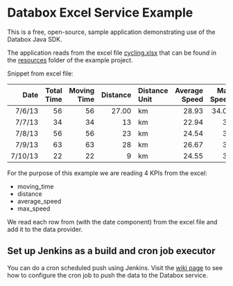 # Databox Excel Service Example


This is a free, open-source, sample application demonstrating use of the Databox Java SDK.

The application reads from the excel file [cycling.xlsx](https://github.com/umajeric/databox-excel-service-example/blob/master/src/main/resources/cycling.xlsx) that can be found in the [resources](https://github.com/umajeric/databox-excel-service-example/tree/master/src/main/resources) folder of the example project.


Snippet from excel file:

|Date	|Total Time	|Moving Time	|Distance	|Distance Unit	|Average Speed	|Max Speed	|Speed Unit|
| -------:| ------:| ------:| ------:|:------ | ------:| ------:|:------|
|7/6/13		| 56	| 56	| 27.00	| km	| 28.93	| 34.00	| km/h |
|7/7/13		| 34	| 34	| 13	  | km	| 22.94	| 30	  | km/h |
|7/8/13		| 56	| 56	| 23  	| km	| 24.54	| 38  	| km/h |
|7/9/13		| 63	| 63	| 28	  | km	| 26.67	| 35  	| km/h |
|7/10/13	| 22	| 22	| 9	    | km	| 24.55	| 35	  | km/h |

For the purpose of this example we are reading 4 KPIs from the excel:
  * moving_time
  * distance
  * average_speed
  * max_speed

We read each row from (with the date component) from the excel file and add it to the data provider.


## Set up Jenkins as a build and cron job executor

You can do a cron scheduled push using Jenkins. Visit the [wiki page](https://github.com/umajeric/databox-excel-service-example/wiki/Setting-up-Jenkins-as-a-build-and-cron-job-executor) to see how to configure the cron job to push the data to the Databox service.
